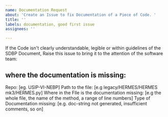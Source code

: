 ```yaml
---
name: Documentation Request
about: 'Create an Issue to fix Documentation of a Piece of Code. '
title: ''
labels: documentation, good first issue
assignees: ''

---
```


If the Code isn't clearly understandable, legible or within guidelines of the SDBP Document, Raise this issue to bring it to the attention of the software team:

## where the documentation is missing:
Repo: [eg. USIP-VI-NEBP]
Path to the file: [e.g legacy/HERMES/HERMES mk3/HERMES.py]
Where in the FIle is the documentation missing: [e.g the whole file, the name of the method, a range of line numbers]
Type of Documentation missing: [e.g. doc-string not generated, insufficient comments, so on]
